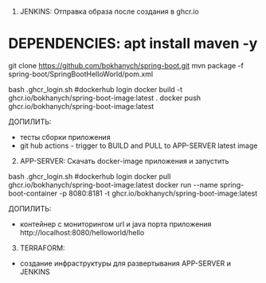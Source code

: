 1. JENKINS: Отправка образа после создания в ghcr.io
# DEPENDENCIES: apt install maven -y
git clone https://github.com/bokhanych/spring-boot.git
mvn package -f spring-boot/SpringBootHelloWorld/pom.xml

bash .ghcr_login.sh #dockerhub login
docker build -t ghcr.io/bokhanych/spring-boot-image:latest .
docker push ghcr.io/bokhanych/spring-boot-image:latest

ДОПИЛИТЬ: 
- тесты сборки приложения
- git hub actions - trigger to BUILD and PULL to APP-SERVER latest image


2. APP-SERVER: Скачать docker-image приложения и запустить

bash .ghcr_login.sh #dockerhub login
docker pull ghcr.io/bokhanych/spring-boot-image:latest
docker run --name spring-boot-container -p 8080:8181 -t ghcr.io/bokhanych/spring-boot-image:latest

ДОПИЛИТЬ: 
- контейнер с мониторингом url и java порта приложения http://localhost:8080/helloworld/hello


3. TERRAFORM:
- создание инфраструктуры для развертывания APP-SERVER и JENKINS